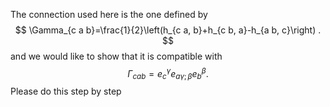 


The connection used here is the one defined by 
$$
\Gamma_{c a b}=\frac{1}{2}\left(h_{c a, b}+h_{c b, a}-h_{a b, c}\right) .
$$and we would like to show that it is compatible with $$
\Gamma_{c a b}=e_c^\gamma e_{a \gamma ; \beta} e_b^\beta .
$$
Please do this step by step